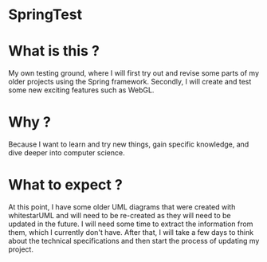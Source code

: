 # SpringTest

# What is this ?
My own testing ground, where I will first try out and revise some parts of my older projects using the Spring framework. Secondly, I will create and test some new exciting features such as WebGL.

# Why ?
Because I want to learn and try new things, gain specific knowledge, and dive deeper into computer science.

# What to expect ?
At this point, I have some older UML diagrams that were created with whitestarUML and will need to be re-created as they will need to be updated in the future. I will need some time to extract the information from them, which I currently don't have. After that, I will take a few days to think about the technical specifications and then start the process of updating my project.
